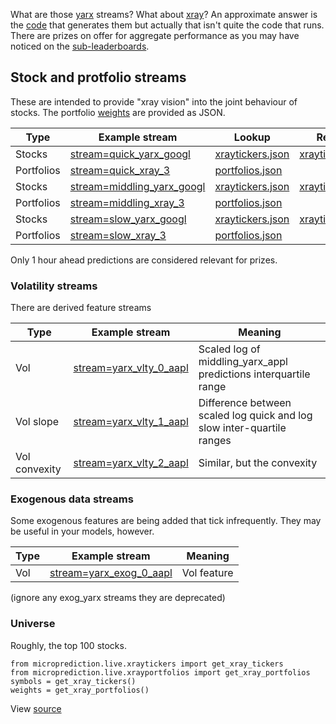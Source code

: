 What are those [yarx](https://www.microprediction.org/stream_dashboard.html?stream=yarx_1n) streams? What about [xray](https://www.microprediction.org/stream_dashboard.html?stream=xray_182)? An approximate answer is the [code](https://github.com/microprediction/microprediction/blob/master/stream_examples_xray/xray.py) that generates them but actually that isn't quite the code that runs. There are prizes on offer for aggregate performance as you may have noticed on the [sub-leaderboards](https://www.microprediction.org/leaderboard.html). 


## Stock and protfolio streams

These are intended to provide "xray vision" into the joint behaviour of stocks. The portfolio [weights](https://raw.githubusercontent.com/microprediction/microprediction/master/microprediction/live/xrayportfolios.json) are provided as JSON.  

 | Type           | Example stream                                                                            | Lookup       | Reverse lookup |
 |----------------|-------------------------------------------------------------------------------------------|---------------|---------------|
 | Stocks         | [stream=quick_yarx_googl](https://www.microprediction.org/stream_dashboard.html?stream=quick_yarx_googl)    | [xraytickers.json](https://raw.githubusercontent.com/microprediction/microprediction/master/microprediction/live/xraytickers.json) | [xraytickersreverse.json](https://raw.githubusercontent.com/microprediction/microprediction/master/microprediction/live/xraytickersreverse.json) |
 | Portfolios     | [stream=quick_xray_3](https://www.microprediction.org/stream_dashboard.html?stream=quick_xray_3) | [portfolios.json](https://raw.githubusercontent.com/microprediction/microprediction/master/microprediction/live/xrayportfolios.json) | |
 | Stocks         | [stream=middling_yarx_googl](https://www.microprediction.org/stream_dashboard.html?stream=middling_yarx_googl)    | [xraytickers.json](https://raw.githubusercontent.com/microprediction/microprediction/master/microprediction/live/xraytickers.json) | [xraytickersreverse.json](https://raw.githubusercontent.com/microprediction/microprediction/master/microprediction/live/xraytickersreverse.json) |
 | Portfolios     | [stream=middling_xray_3](https://www.microprediction.org/stream_dashboard.html?stream=middling_xray_3) | [portfolios.json](https://raw.githubusercontent.com/microprediction/microprediction/master/microprediction/live/xrayportfolios.json) | |
 | Stocks         | [stream=slow_yarx_googl](https://www.microprediction.org/stream_dashboard.html?stream=slow_yarx_googl)    | [xraytickers.json](https://raw.githubusercontent.com/microprediction/microprediction/master/microprediction/live/xraytickers.json) | [xraytickersreverse.json](https://raw.githubusercontent.com/microprediction/microprediction/master/microprediction/live/xraytickersreverse.json) |
 | Portfolios     | [stream=slow_xray_3](https://www.microprediction.org/stream_dashboard.html?stream=slow_xray_3) | [portfolios.json](https://raw.githubusercontent.com/microprediction/microprediction/master/microprediction/live/xrayportfolios.json) | |
 
Only 1 hour ahead predictions are considered relevant for prizes. 

### Volatility streams
There are derived feature streams

 | Type           | Example stream                                                                            | Meaning        |
 |----------------|-------------------------------------------------------------------------------------------|----------------
 | Vol            | [stream=yarx_vlty_0_aapl](https://www.microprediction.org/stream_dashboard.html?stream=yarx_vlty_0_aapl)     | Scaled log of middling_yarx_appl predictions interquartile range |
 | Vol slope      | [stream=yarx_vlty_1_aapl](https://www.microprediction.org/stream_dashboard.html?stream=yarx_vlty_1_aapl)     | Difference between scaled log quick and log slow inter-quartile ranges |
 | Vol convexity  | [stream=yarx_vlty_2_aapl](https://www.microprediction.org/stream_dashboard.html?stream=yarx_vlty_2_aapl)     | Similar, but the convexity | 
 
### Exogenous data streams
Some exogenous features are being added that tick infrequently. They may be useful in your models, however. 

 | Type           | Example stream                                                                            | Meaning        |
 |----------------|-------------------------------------------------------------------------------------------|----------------
 | Vol            | [stream=yarx_exog_0_aapl](https://www.microprediction.org/stream_dashboard.html?stream=yarx_exog_0_aapl)     | Vol feature |

(ignore any exog_yarx streams they are deprecated)


### Universe
Roughly, the top 100 stocks. 

    from microprediction.live.xraytickers import get_xray_tickers
    from microprediction.live.xrayportfolios import get_xray_portfolios
    symbols = get_xray_tickers()
    weights = get_xray_portfolios()
      

View [source](https://github.com/microprediction/microprediction/blob/master/docs/yarx.md)






